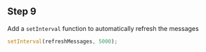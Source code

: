 ## Step 9

Add a `setInterval` function to automatically refresh the messages

```javascript
setInterval(refreshMessages, 5000);
```
